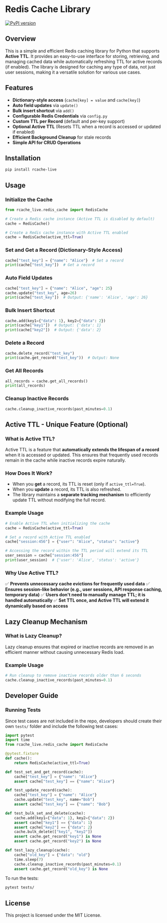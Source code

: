 # Redis Cache Library

[![PyPI version](https://badge.fury.io/py/rcache-live.svg)](https://pypi.org/project/rcache-live/)

## Overview
This is a simple and efficient Redis caching library for Python that supports **Active TTL**. It provides an easy-to-use interface for storing, retrieving, and managing cached data while automatically refreshing TTL for active records (if enabled). The library is designed for caching any type of data, not just user sessions, making it a versatile solution for various use cases.

## Features
- **Dictionary-style access** (`cache[key] = value` and `cache[key]`)
- **Auto field updates** via `update()`
- **Bulk insert shortcut** via `add()`
- **Configurable Redis Credentials** via `config.py`
- **Custom TTL per Record** (default and per-key support)
- **Optional Active TTL** (Resets TTL when a record is accessed or updated if enabled)
- **Efficient Background Cleanup** for stale records
- **Simple API for CRUD Operations**

## Installation
```sh
pip install rcache-live
```

## Usage

### Initialize the Cache
```python
from rcache_live.redis_cache import RedisCache

# Create a Redis cache instance (Active TTL is disabled by default)
cache = RedisCache()

# Create a Redis cache instance with Active TTL enabled
cache = RedisCache(active_ttl=True)
```

### Set and Get a Record (Dictionary-Style Access)
```python
cache["test_key"] = {"name": "Alice"}  # Set a record
print(cache["test_key"])  # Get a record
```

### Auto Field Updates
```python
cache["test_key"] = {"name": "Alice", "age": 25}
cache.update("test_key", age=26)
print(cache["test_key"])  # Output: {'name': 'Alice', 'age': 26}
```

### Bulk Insert Shortcut
```python
cache.add(key1={"data": 1}, key2={"data": 2})
print(cache["key1"])  # Output: {'data': 1}
print(cache["key2"])  # Output: {'data': 2}
```

### Delete a Record
```python
cache.delete_record("test_key")
print(cache.get_record("test_key"))  # Output: None
```

### Get All Records
```python
all_records = cache.get_all_records()
print(all_records)
```

### Cleanup Inactive Records
```python
cache.cleanup_inactive_records(past_minutes=0.1)
```

## Active TTL - Unique Feature (Optional)
### What is Active TTL?
Active TTL is a feature that **automatically extends the lifespan of a record** when it is accessed or updated. This ensures that frequently used records remain in the cache while inactive records expire naturally.

### How Does It Work?
- When you **get** a record, its TTL is reset (only if `active_ttl=True`).
- When you **update** a record, its TTL is also refreshed.
- The library maintains a **separate tracking mechanism** to efficiently update TTL without modifying the full record.

### Example Usage
```python
# Enable Active TTL when initializing the cache
cache = RedisCache(active_ttl=True)

# Set a record with Active TTL enabled
cache["session:456"] = {"user": "Alice", "status": "active"}

# Accessing the record within the TTL period will extend its TTL
user_session = cache["session:456"]
print(user_session)  # {'user': 'Alice', 'status': 'active'}
```

### Why Use Active TTL?
✅ **Prevents unnecessary cache evictions for frequently used data**
✅ **Ensures session-like behavior (e.g., user sessions, API response caching, temporary data)**
✅ **Users don't need to manually manage TTL; it is handled automatically**
✅ **Set TTL once, and Active TTL will extend it dynamically based on access**

## Lazy Cleanup Mechanism
### What is Lazy Cleanup?
Lazy cleanup ensures that expired or inactive records are removed in an efficient manner without causing unnecessary Redis load.

### Example Usage
```python
# Run cleanup to remove inactive records older than 6 seconds
cache.cleanup_inactive_records(past_minutes=0.1)
```

## Developer Guide
### Running Tests
Since test cases are not included in the repo, developers should create their own `tests/` folder and include the following test cases:
```python
import pytest
import time
from rcache_live.redis_cache import RedisCache

@pytest.fixture
def cache():
    return RedisCache(active_ttl=True)

def test_set_and_get_record(cache):
    cache["test_key"] = {"name": "Alice"}
    assert cache["test_key"] == {"name": "Alice"}

def test_update_record(cache):
    cache["test_key"] = {"name": "Alice"}
    cache.update("test_key", name="Bob")
    assert cache["test_key"] == {"name": "Bob"}

def test_bulk_set_and_delete(cache):
    cache.add(key1={"data": 1}, key2={"data": 2})
    assert cache["key1"] == {"data": 1}
    assert cache["key2"] == {"data": 2}
    cache.bulk_delete(["key1", "key2"])
    assert cache.get_record("key1") is None
    assert cache.get_record("key2") is None

def test_lazy_cleanup(cache):
    cache["old_key"] = {"data": "old"}
    time.sleep(7)
    cache.cleanup_inactive_records(past_minutes=0.1)
    assert cache.get_record("old_key") is None
```
To run the tests:
```sh
pytest tests/
```

## License
This project is licensed under the MIT License.
